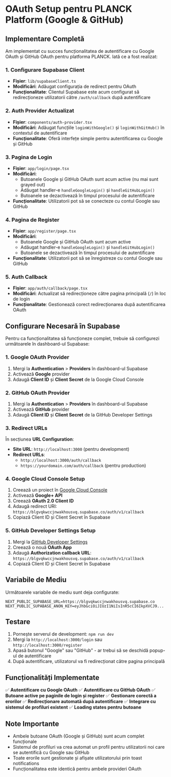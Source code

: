 # OAuth Setup pentru PLANCK Platform (Google & GitHub)

## Implementare Completă

Am implementat cu succes funcționalitatea de autentificare cu Google OAuth și GitHub OAuth pentru platforma PLANCK. Iată ce a fost realizat:

### 1. Configurare Supabase Client
- **Fișier**: `lib/supabaseClient.ts`
- **Modificări**: Adăugat configurația de redirect pentru OAuth
- **Funcționalitate**: Clientul Supabase este acum configurat să redirecționeze utilizatorii către `/auth/callback` după autentificare

### 2. Auth Provider Actualizat
- **Fișier**: `components/auth-provider.tsx`
- **Modificări**: Adăugat funcțiile `loginWithGoogle()` și `loginWithGitHub()` în contextul de autentificare
- **Funcționalitate**: Oferă interfețe simple pentru autentificarea cu Google și GitHub

### 3. Pagina de Login
- **Fișier**: `app/login/page.tsx`
- **Modificări**: 
  - Butoanele Google și GitHub OAuth sunt acum active (nu mai sunt grayed out)
  - Adăugat handler-e `handleGoogleLogin()` și `handleGitHubLogin()`
  - Butoanele se dezactivează în timpul procesului de autentificare
- **Funcționalitate**: Utilizatorii pot să se conecteze cu contul Google sau GitHub

### 4. Pagina de Register
- **Fișier**: `app/register/page.tsx`
- **Modificări**: 
  - Butoanele Google și GitHub OAuth sunt acum active
  - Adăugat handler-e `handleGoogleLogin()` și `handleGitHubLogin()`
  - Butoanele se dezactivează în timpul procesului de autentificare
- **Funcționalitate**: Utilizatorii pot să se înregistreze cu contul Google sau GitHub

### 5. Auth Callback
- **Fișier**: `app/auth/callback/page.tsx`
- **Modificări**: Actualizat să redirecționeze către pagina principală (`/`) în loc de login
- **Funcționalitate**: Gestionează corect redirecționarea după autentificarea OAuth

## Configurare Necesară în Supabase

Pentru ca funcționalitatea să funcționeze complet, trebuie să configurezi următoarele în dashboard-ul Supabase:

### 1. Google OAuth Provider
1. Mergi la **Authentication** > **Providers** în dashboard-ul Supabase
2. Activează **Google** provider
3. Adaugă **Client ID** și **Client Secret** de la Google Cloud Console

### 2. GitHub OAuth Provider
1. Mergi la **Authentication** > **Providers** în dashboard-ul Supabase
2. Activează **GitHub** provider
3. Adaugă **Client ID** și **Client Secret** de la GitHub Developer Settings

### 3. Redirect URLs
În secțiunea **URL Configuration**:
- **Site URL**: `http://localhost:3000` (pentru development)
- **Redirect URLs**: 
  - `http://localhost:3000/auth/callback`
  - `https://yourdomain.com/auth/callback` (pentru production)

### 4. Google Cloud Console Setup
1. Creează un proiect în [Google Cloud Console](https://console.cloud.google.com/)
2. Activează **Google+ API**
3. Creează **OAuth 2.0 Client ID**
4. Adaugă redirect URI: `https://blgvqkwccjnwakhousvq.supabase.co/auth/v1/callback`
5. Copiază Client ID și Client Secret în Supabase

### 5. GitHub Developer Settings Setup
1. Mergi la [GitHub Developer Settings](https://github.com/settings/developers)
2. Creează o nouă **OAuth App**
3. Adaugă **Authorization callback URL**: `https://blgvqkwccjnwakhousvq.supabase.co/auth/v1/callback`
4. Copiază Client ID și Client Secret în Supabase

## Variabile de Mediu

Următoarele variabile de mediu sunt deja configurate:
```
NEXT_PUBLIC_SUPABASE_URL=https://blgvqkwccjnwakhousvq.supabase.co
NEXT_PUBLIC_SUPABASE_ANON_KEY=eyJhbGciOiJIUzI1NiIsInR5cCI6IkpXVCJ9...
```

## Testare

1. Pornește serverul de development: `npm run dev`
2. Mergi la `http://localhost:3000/login` sau `http://localhost:3000/register`
3. Apasă butonul "Google" sau "GitHub" - ar trebui să se deschidă popup-ul de autentificare
4. După autentificare, utilizatorul va fi redirecționat către pagina principală

## Funcționalități Implementate

✅ **Autentificare cu Google OAuth**
✅ **Autentificare cu GitHub OAuth**
✅ **Butoane active pe paginile de login și register**
✅ **Gestionare corectă a erorilor**
✅ **Redirecționare automată după autentificare**
✅ **Integrare cu sistemul de profiluri existent**
✅ **Loading states pentru butoane**

## Note Importante

- Ambele butoane OAuth (Google și GitHub) sunt acum complet funcționale
- Sistemul de profiluri va crea automat un profil pentru utilizatorii noi care se autentifică cu Google sau GitHub
- Toate erorile sunt gestionate și afișate utilizatorului prin toast notifications
- Funcționalitatea este identică pentru ambele provideri OAuth
